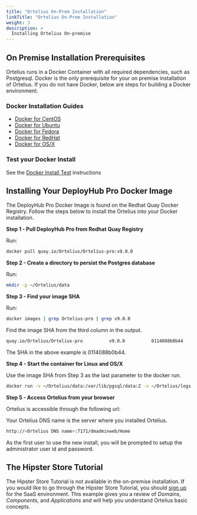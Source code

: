 ```yaml
---
title: "Ortelius On-Prem Installation"
linkTitle: "Ortelius On-Prem Installation"
weight: 3
description: >
  Installing Ortelius On-premise
---
```


## On Premise Installation Prerequisites

Ortelius runs in a Docker Container with all required dependencies, such as Postgresql.  Docker is the only prerequisite for your on premise installation of Ortelius.  If you do not have Docker, below are steps for building a Docker environment.

### Docker Installation Guides

- [Docker for CentOS](https://docs.docker.com/engine/install/centos/)
- [Docker for Ubuntu](https://docs.docker.com/engine/install/ubuntu/)
- [Docker for Fedora](https://docs.docker.com/engine/install/fedora/)
- [Docker for RedHat](https://access.redhat.com/documentation/en-us/red_hat_enterprise_linux_atomic_host/7/html-single/getting_started_with_containers/index)
- [Docker for OS/X](https://docs.docker.com/docker-for-mac/install/)

### Test your Docker Install

See the [Docker Install Test](https://docs.docker.com/get-started/#test-docker-version) instructions

## Installing Your DeployHub Pro Docker Image

The DeployHub Pro Docker Image is found on the Redhat Quay Docker Registry. Follow the steps below to install the Ortelius into your Docker installation.

**Step 1 - Pull DeployHub Pro from Redhat Quay Registry**

Run:

~~~bash
docker pull quay.io/Ortelius/Ortelius-pro:v9.0.0
~~~

**Step 2 - Create a directory to persist the Postgres database**

Run:

~~~bash
mkdir -p ~/Ortelius/data
~~~

**Step 3 - Find your image SHA**

Run:

~~~bash
docker images | grep Ortelius-pro | grep v9.0.0
~~~

Find the image SHA from the third column in the output.

~~~bash
quay.io/Ortelius/Ortelius-pro          v9.0.0          0114088b0b44        6 days ago          3.32GB
~~~

The SHA in the above example is 0114088b0b44.

**Step 4 - Start the container for Linux and OS/X**

Use the image SHA from Step 3 as the last parameter to the docker run.

~~~bash
docker run -v ~/Ortelius/data:/var/lib/pgsql/data:Z -v ~/Ortelius/logs:/opt/Ortelius/logs:Z -p 7171:8080 -d –hostname docker_dh -v ~/.ssh:/keys:Z 0114088b0b44
~~~

**Step 5 - Access Ortelius from your browser**

 Ortelius is accessible through the following url:

Your Ortelius DNS name is the server where you installed Ortelius.

```bash
http://<Ortelius DNS name>:7171/dmadminweb/Home
```

As the first user to use the new install, you will be prompted to setup the administrator user id and password.

## The Hipster Store Tutorial

The Hipster Store Tutorial is not available in the on-premise installation.  If you would like to go through the Hipster Store Tutorial, you should [sign up](/userguide/installation-and-support/0-saas-and-reverse-proxy/) for the SaaS environment. This example gives you a review of _Domains_, _Components_, and _Applications_ and will help you understand Ortelius basic concepts.
